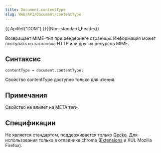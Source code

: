 ```yaml
---
title: Document.contentType
slug: Web/API/Document/contentType
---
```


{{ ApiRef("DOM") }}{{Non-standard_header}}

Возвращает MIME-тип при рендеринге страницы. Информация может поступать из заголовка HTTP или других ресурсов MIME.

## Синтаксис

```
contentType = document.contentType;
```

Свойство contentType доступно только для чтения.

## Примечания

Свойство не влияет на МЕТА теги.

## Спецификации

Не является стандартом, поддерживается только [Gecko](/ru/docs/Gecko/Embedding_Mozilla/FAQ/Embedding_Gecko). Для использования только в отладчике chrome ([Extensions](/en/Extensions) и XUL Mozilla Firefox).

